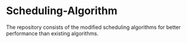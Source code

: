 # Scheduling-Algorithm
The repository consists of the modified scheduling algorithms for better performance than existing algorithms.
